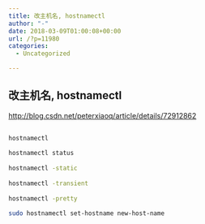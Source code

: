 ```yaml
---
title: 改主机名, hostnamectl
author: "-"
date: 2018-03-09T01:00:08+00:00
url: /?p=11980
categories:
  - Uncategorized

---
```

## 改主机名, hostnamectl
http://blog.csdn.net/peterxiaoq/article/details/72912862

```bash
  
hostnamectl
  
hostnamectl status
  
hostnamectl -static
  
hostnamectl -transient
  
hostnamectl -pretty
  
sudo hostnamectl set-hostname new-host-name

```